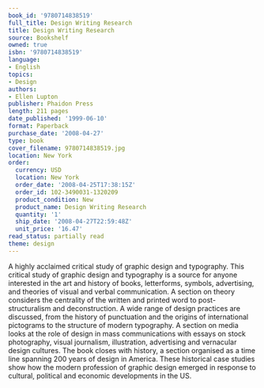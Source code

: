 ```yaml
---
book_id: '9780714838519'
full_title: Design Writing Research
title: Design Writing Research
source: Bookshelf
owned: true
isbn: '9780714838519'
language:
- English
topics:
- Design
authors:
- Ellen Lupton
publisher: Phaidon Press
length: 211 pages
date_published: '1999-06-10'
format: Paperback
purchase_date: '2008-04-27'
type: book
cover_filename: 9780714838519.jpg
location: New York
order:
  currency: USD
  location: New York
  order_date: '2008-04-25T17:38:15Z'
  order_id: 102-3490031-1320209
  product_condition: New
  product_name: Design Writing Research
  quantity: '1'
  ship_date: '2008-04-27T22:59:48Z'
  unit_price: '16.47'
read_status: partially read
theme: design
---
```

A highly acclaimed critical study of graphic design and typography. This critical study of graphic design and typography is a source for anyone interested in the art and history of books, letterforms, symbols, advertising, and theories of visual and verbal communication. A section on theory considers the centrality of the written and printed word to post-structuralism and deconstruction. A wide range of design practices are discussed, from the history of punctuation and the origins of international pictograms to the structure of modern typography. A section on media looks at the role of design in mass communications with essays on stock photography, visual journalism, illustration, advertising and vernacular design cultures. The book closes with history, a section organised as a time line spanning 200 years of design in America. These historical case studies show how the modern profession of graphic design emerged in response to cultural, political and economic developments in the US.

